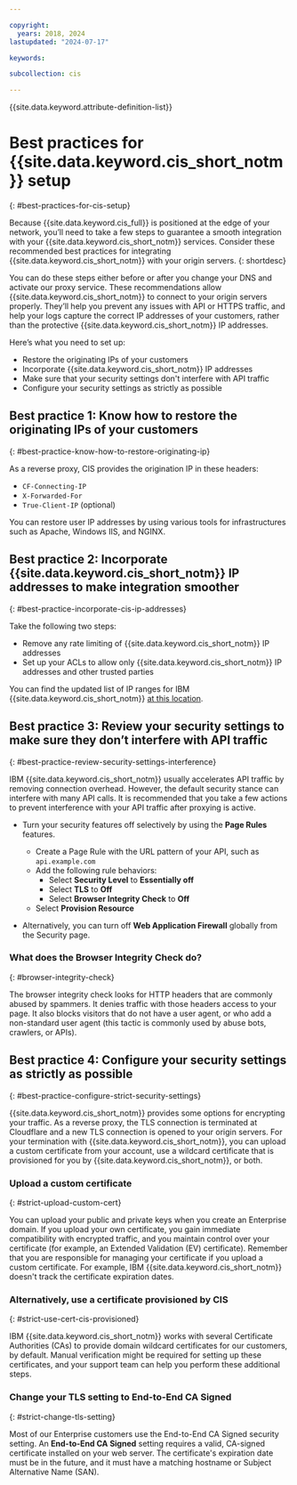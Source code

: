 ```yaml
---

copyright:
  years: 2018, 2024
lastupdated: "2024-07-17"

keywords:

subcollection: cis

---
```


{{site.data.keyword.attribute-definition-list}}

# Best practices for {{site.data.keyword.cis_short_notm}} setup
{: #best-practices-for-cis-setup}

Because {{site.data.keyword.cis_full}} is positioned at the edge of your network, you’ll need to take a few steps to guarantee a smooth integration with your {{site.data.keyword.cis_short_notm}} services. Consider these recommended best practices for integrating {{site.data.keyword.cis_short_notm}} with your origin servers.
{: shortdesc}

You can do these steps either before or after you change your DNS and activate our proxy service. These recommendations allow {{site.data.keyword.cis_short_notm}} to connect to your origin servers properly. They’ll help you prevent any issues with API or HTTPS traffic, and help your logs capture the correct IP addresses of your customers, rather than the protective {{site.data.keyword.cis_short_notm}} IP addresses.

Here’s what you need to set up:

* Restore the originating IPs of your customers
* Incorporate {{site.data.keyword.cis_short_notm}} IP addresses
* Make sure that your security settings don't interfere with API traffic
* Configure your security settings as strictly as possible

## Best practice 1: Know how to restore the originating IPs of your customers
{: #best-practice-know-how-to-restore-originating-ip}

As a reverse proxy, CIS provides the origination IP in these headers:

* `CF-Connecting-IP`
* `X-Forwarded-For`
* `True-Client-IP` (optional)

You can restore user IP addresses by using various tools for infrastructures such as Apache, Windows IIS, and NGINX.

## Best practice 2: Incorporate {{site.data.keyword.cis_short_notm}} IP addresses to make integration smoother
{: #best-practice-incorporate-cis-ip-addresses}

Take the following two steps:

* Remove any rate limiting of {{site.data.keyword.cis_short_notm}} IP addresses
* Set up your ACLs to allow only {{site.data.keyword.cis_short_notm}} IP addresses and other trusted parties

You can find the updated list of IP ranges for IBM {{site.data.keyword.cis_short_notm}} [at this location](/docs/cis?topic=cis-cis-allowlisted-ip-addresses).

## Best practice 3: Review your security settings to make sure they don’t interfere with API traffic
{: #best-practice-review-security-settings-interference}

IBM {{site.data.keyword.cis_short_notm}} usually accelerates API traffic by removing connection overhead. However, the default security stance can interfere with many API calls. It is recommended that you take a few actions to prevent interference with your API traffic after proxying is active.

* Turn your security features off selectively by using the **Page Rules** features.
    * Create a Page Rule with the URL pattern of your API, such as `api.example.com`
    * Add the following rule behaviors:
        * Select **Security Level** to **Essentially off**
        * Select **TLS** to **Off**
        * Select **Browser Integrity Check** to **Off**
    * Select **Provision Resource**

* Alternatively, you can turn off **Web Application Firewall** globally from the Security page.

### What does the Browser Integrity Check do?
{: #browser-integrity-check}

The browser integrity check looks for HTTP headers that are commonly abused by spammers. It denies traffic with those headers access to your page. It also blocks visitors that do not have a user agent, or who add a non-standard user agent (this tactic is commonly used by abuse bots, crawlers, or APIs).

## Best practice 4: Configure your security settings as strictly as possible
{: #best-practice-configure-strict-security-settings}

{{site.data.keyword.cis_short_notm}} provides some options for encrypting your traffic. As a reverse proxy, the TLS connection is terminated at Cloudflare and a new TLS connection is opened to your origin servers. For your termination with {{site.data.keyword.cis_short_notm}}, you can upload a custom certificate from your account, use a wildcard certificate that is provisioned for you by {{site.data.keyword.cis_short_notm}}, or both.

### Upload a custom certificate
{: #strict-upload-custom-cert}

You can upload your public and private keys when you create an Enterprise domain. If you upload your own certificate, you gain immediate compatibility with encrypted traffic, and you maintain control over your certificate (for example, an Extended Validation (EV) certificate). Remember that you are responsible for managing your certificate if you upload a custom certificate. For example, IBM {{site.data.keyword.cis_short_notm}} doesn't track the certificate expiration dates.

### Alternatively, use a certificate provisioned by CIS
{: #strict-use-cert-cis-provisioned}

IBM {{site.data.keyword.cis_short_notm}} works with several Certificate Authorities (CAs) to provide domain wildcard certificates for our customers, by default. Manual verification might be required for setting up these certificates, and your support team can help you perform these additional steps.

### Change your TLS setting to End-to-End CA Signed
{: #strict-change-tls-setting}

Most of our Enterprise customers use the End-to-End CA Signed security setting. An **End-to-End CA Signed** setting requires a valid, CA-signed certificate installed on your web server. The certificate's expiration date must be in the future, and it must have a matching hostname or Subject Alternative Name (SAN).
